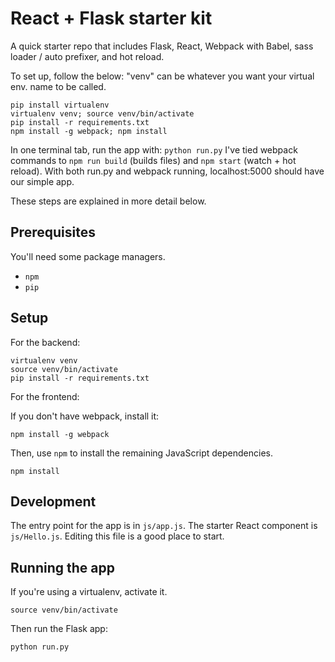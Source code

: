 
# React + Flask starter kit

A quick starter repo that includes Flask, React, Webpack with Babel, sass loader / auto prefixer, and hot reload.

To set up, follow the below:
"venv" can be whatever you want your virtual env. name to be called.

```
pip install virtualenv
virtualenv venv; source venv/bin/activate
pip install -r requirements.txt
npm install -g webpack; npm install
```

In one terminal tab, run the app with: `python run.py`
I've tied webpack commands to `npm run build` (builds files) and `npm start` (watch + hot reload).
With both run.py and webpack running, localhost:5000 should have our simple app.


These steps are explained in more detail below.

## Prerequisites

You'll need some package managers.

- `npm`
- `pip`

## Setup

For the backend:

```
virtualenv venv
source venv/bin/activate
pip install -r requirements.txt
```

For the frontend:

If you don't have webpack, install it:

```
npm install -g webpack
```

Then, use `npm` to install the remaining JavaScript dependencies.

```
npm install
```

## Development

The entry point for the app is in `js/app.js`. The starter React component is `js/Hello.js`. Editing this file is a good place to start.


## Running the app

If you're using a virtualenv, activate it.

```
source venv/bin/activate
```

Then run the Flask app:

```
python run.py
```
